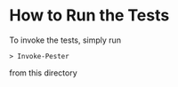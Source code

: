 How to Run the Tests
====================

To invoke the tests, simply run

    > Invoke-Pester
    
from this directory
